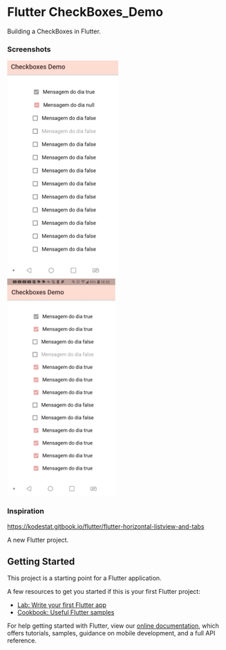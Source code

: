 # Flutter CheckBoxes_Demo

Building a CheckBoxes in Flutter.

### Screenshots

<img src="check1.png" height="500em" /> <img src="check2.png" height="500em" />

### Inspiration

https://kodestat.gitbook.io/flutter/flutter-horizontal-listview-and-tabs

A new Flutter project.

## Getting Started

This project is a starting point for a Flutter application.

A few resources to get you started if this is your first Flutter project:

- [Lab: Write your first Flutter app](https://flutter.dev/docs/get-started/codelab)
- [Cookbook: Useful Flutter samples](https://flutter.dev/docs/cookbook)

For help getting started with Flutter, view our
[online documentation](https://flutter.dev/docs), which offers tutorials,
samples, guidance on mobile development, and a full API reference.
